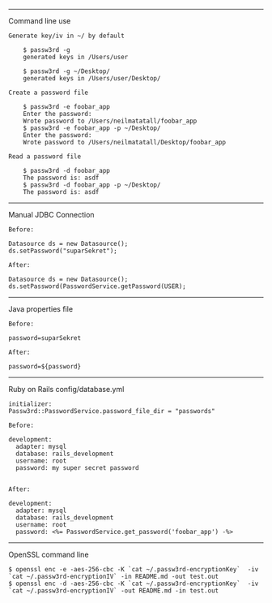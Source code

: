 ------------------------------------------------------------------------------
Command line use
 
    Generate key/iv in ~/ by default
 
        $ passw3rd -g
        generated keys in /Users/user
 
        $ passw3rd -g ~/Desktop/
        generated keys in /Users/user/Desktop/
 
    Create a password file
 
        $ passw3rd -e foobar_app
        Enter the password: 
        Wrote password to /Users/neilmatatall/foobar_app
        $ passw3rd -e foobar_app -p ~/Desktop/
        Enter the password: 
        Wrote password to /Users/neilmatatall/Desktop/foobar_app
 
    Read a password file
 
        $ passw3rd -d foobar_app
        The password is: asdf
        $ passw3rd -d foobar_app -p ~/Desktop/
        The password is: asdf
 
 
------------------------------------------------------------------------------
Manual JDBC Connection
 
    Before:
 
    Datasource ds = new Datasource();
    ds.setPassword("suparSekret");
 
    After:
 
    Datasource ds = new Datasource();
    ds.setPassword(PasswordService.getPassword(USER);
 
------------------------------------------------------------------------------
Java properties file
 
    Before:
 
    password=suparSekret
 
    After:
 
    password=${password}
 
------------------------------------------------------------------------------
Ruby on Rails config/database.yml
 
    initializer:
    Passw3rd::PasswordService.password_file_dir = "passwords"
 
    Before:
 
    development:
      adapter: mysql
      database: rails_development
      username: root
      password: my super secret password
 
 
    After:
 
    development:
      adapter: mysql
      database: rails_development
      username: root
      password: <%= PasswordService.get_password('foobar_app') -%>
 
------------------------------------------------------------------------------
OpenSSL command line
 
    $ openssl enc -e -aes-256-cbc -K `cat ~/.passw3rd-encryptionKey`  -iv `cat ~/.passw3rd-encryptionIV` -in README.md -out test.out
    $ openssl enc -d -aes-256-cbc -K `cat ~/.passw3rd-encryptionKey`  -iv `cat ~/.passw3rd-encryptionIV` -out README.md -in test.out